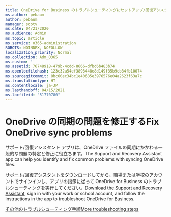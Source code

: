 ```yaml
---
title: OneDrive for Business のトラブルシューティングにセットアップ/回復アシスタントを使用する
ms.author: pebaum
author: pebaum
manager: scotv
ms.date: 04/21/2020
ms.audience: Admin
ms.topic: article
ms.service: o365-administration
ROBOTS: NOINDEX, NOFOLLOW
localization_priority: Normal
ms.collection: Adm_O365
ms.custom: ''
ms.assetid: 76748918-479b-4cdd-8666-dfbd6b483b74
ms.openlocfilehash: 123c32a54ef3893448e8d149f35b9cb84fb10074
ms.sourcegitcommit: 8bc60ec34bc1e40685e3976576e04a2623f63a7c
ms.translationtype: HT
ms.contentlocale: ja-JP
ms.lasthandoff: 04/15/2021
ms.locfileid: "51770780"
---
```

# <a name="fix-onedrive-sync-problems"></a><span data-ttu-id="ca7b5-102">OneDrive の同期の問題を修正する</span><span class="sxs-lookup"><span data-stu-id="ca7b5-102">Fix OneDrive sync problems</span></span>

<span data-ttu-id="ca7b5-103">サポート/回復アシスタント アプリは、OneDrive ファイルの同期にかかわる一般的な問題の特定と修正に役立ちます。</span><span class="sxs-lookup"><span data-stu-id="ca7b5-103">The Support and Recovery Assistant app can help you identify and fix common problems with syncing OneDrive files.</span></span> 
  
<span data-ttu-id="ca7b5-104">[サポート/回復アシスタントをダウンロード](https://aka.ms/sara)してから、職場または学校のアカウントでサインインし、アプリの指示に従って OneDrive for Business のトラブルシューティングを実行してください。</span><span class="sxs-lookup"><span data-stu-id="ca7b5-104">[Download the Support and Recovery Assistant](https://aka.ms/sara), sign in with your work or school account, and follow the instructions in the app to troubleshoot OneDrive for Business.</span></span> 
  
[<span data-ttu-id="ca7b5-105">その他のトラブルシューティング手順</span><span class="sxs-lookup"><span data-stu-id="ca7b5-105">More troubleshooting steps</span></span>](https://go.microsoft.com/fwlink/?linkid=872097)
  

